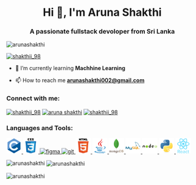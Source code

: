 <h1 align="center">Hi 👋, I'm Aruna Shakthi</h1>
<h3 align="center">A passionate fullstack devoloper from Sri Lanka</h3>

<p align="left"> <img src="https://komarev.com/ghpvc/?username=arunashakthi&label=Profile%20views&color=0e75b6&style=flat" alt="arunashakthi" /> </p>

<p align="left"> <a href="https://twitter.com/shakthii_98" target="blank"><img src="https://img.shields.io/twitter/follow/shakthii_98?logo=twitter&style=for-the-badge" alt="shakthii_98" /></a> </p>

- 🌱 I’m currently learning **Machhine Learning**

- 📫 How to reach me **arunashakthi002@gmail.com**

<h3 align="left">Connect with me:</h3>
<p align="left">
<a href="https://twitter.com/shakthii_98" target="blank"><img align="center" src="https://raw.githubusercontent.com/rahuldkjain/github-profile-readme-generator/master/src/images/icons/Social/twitter.svg" alt="shakthii_98" height="30" width="40" /></a>
<a href="https://linkedin.com/in/aruna shakthi" target="blank"><img align="center" src="https://raw.githubusercontent.com/rahuldkjain/github-profile-readme-generator/master/src/images/icons/Social/linked-in-alt.svg" alt="aruna shakthi" height="30" width="40" /></a>
<a href="https://instagram.com/shakthii_98" target="blank"><img align="center" src="https://raw.githubusercontent.com/rahuldkjain/github-profile-readme-generator/master/src/images/icons/Social/instagram.svg" alt="shakthii_98" height="30" width="40" /></a>
</p>

<h3 align="left">Languages and Tools:</h3>
<p align="left"> <a href="https://www.cprogramming.com/" target="_blank" rel="noreferrer"> <img src="https://raw.githubusercontent.com/devicons/devicon/master/icons/c/c-original.svg" alt="c" width="40" height="40"/> </a> <a href="https://www.w3schools.com/css/" target="_blank" rel="noreferrer"> <img src="https://raw.githubusercontent.com/devicons/devicon/master/icons/css3/css3-original-wordmark.svg" alt="css3" width="40" height="40"/> </a> <a href="https://www.figma.com/" target="_blank" rel="noreferrer"> <img src="https://www.vectorlogo.zone/logos/figma/figma-icon.svg" alt="figma" width="40" height="40"/> </a> <a href="https://git-scm.com/" target="_blank" rel="noreferrer"> <img src="https://www.vectorlogo.zone/logos/git-scm/git-scm-icon.svg" alt="git" width="40" height="40"/> </a> <a href="https://www.w3.org/html/" target="_blank" rel="noreferrer"> <img src="https://raw.githubusercontent.com/devicons/devicon/master/icons/html5/html5-original-wordmark.svg" alt="html5" width="40" height="40"/> </a> <a href="https://www.java.com" target="_blank" rel="noreferrer"> <img src="https://raw.githubusercontent.com/devicons/devicon/master/icons/java/java-original.svg" alt="java" width="40" height="40"/> </a> <a href="https://www.mongodb.com/" target="_blank" rel="noreferrer"> <img src="https://raw.githubusercontent.com/devicons/devicon/master/icons/mongodb/mongodb-original-wordmark.svg" alt="mongodb" width="40" height="40"/> </a> <a href="https://www.mysql.com/" target="_blank" rel="noreferrer"> <img src="https://raw.githubusercontent.com/devicons/devicon/master/icons/mysql/mysql-original-wordmark.svg" alt="mysql" width="40" height="40"/> </a> <a href="https://nodejs.org" target="_blank" rel="noreferrer"> <img src="https://raw.githubusercontent.com/devicons/devicon/master/icons/nodejs/nodejs-original-wordmark.svg" alt="nodejs" width="40" height="40"/> </a> <a href="https://www.python.org" target="_blank" rel="noreferrer"> <img src="https://raw.githubusercontent.com/devicons/devicon/master/icons/python/python-original.svg" alt="python" width="40" height="40"/> </a> <a href="https://reactjs.org/" target="_blank" rel="noreferrer"> <img src="https://raw.githubusercontent.com/devicons/devicon/master/icons/react/react-original-wordmark.svg" alt="react" width="40" height="40"/> </a> </p>

<p><img align="left" src="https://github-readme-stats.vercel.app/api/top-langs?username=arunashakthi&show_icons=true&locale=en&layout=compact" alt="arunashakthi" /></p>

<p>&nbsp;<img align="center" src="https://github-readme-stats.vercel.app/api?username=arunashakthi&show_icons=true&locale=en" alt="arunashakthi" /></p>

<p><img align="center" src="https://github-readme-streak-stats.herokuapp.com/?user=arunashakthi&" alt="arunashakthi" /></p>
